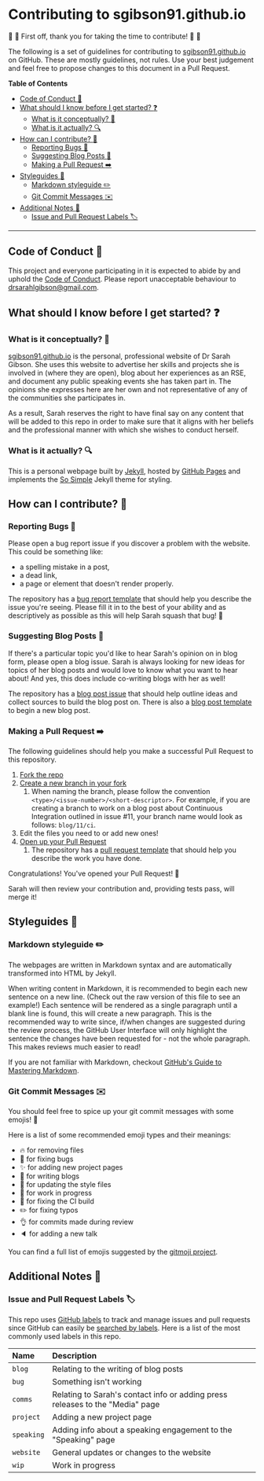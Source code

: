 # Contributing to sgibson91.github.io

:space_invader: :tada: First off, thank you for taking the time to contribute! :tada: :space_invader:

The following is a set of guidelines for contributing to [sgibson91.github.io](https://sgibson91.github.io) on GitHub.
These are mostly guidelines, not rules.
Use your best judgement and feel free to propose changes to this document in a Pull Request.

**Table of Contents**

- [Code of Conduct :purple_heart:](#code-of-conduct-purple_heart)
- [What should I know before I get started? :question:](#what-should-i-know-before-i-get-started-question)
  - [What is it conceptually? 🤔](#what-is-it-conceptually-)
  - [What is it actually? :mag:](#what-is-it-actually-mag)
- [How can I contribute? :gift:](#how-can-i-contribute-gift)
  - [Reporting Bugs :bug:](#reporting-bugs-bug)
  - [Suggesting Blog Posts :memo:](#suggesting-blog-posts-memo)
  - [Making a Pull Request :arrow_right:](#making-a-pull-request-arrow_right)
- [Styleguides :art:](#styleguides-art)
  - [Markdown styleguide :pencil2:](#markdown-styleguide-pencil2)
  - [Git Commit Messages :envelope:](#git-commit-messages-envelope)
- [Additional Notes :notebook:](#additional-notes-notebook)
  - [Issue and Pull Request Labels :label:](#issue-and-pull-request-labels-label)

---

## Code of Conduct :purple_heart:

This project and everyone participating in it is expected to abide by and uphold the [Code of Conduct](./CODE_OF_CONDUCT.md).
Please report unacceptable behaviour to [drsarahlgibson@gmail.com](mailto:drsarahlgibson@gmail.com).

## What should I know before I get started? :question:

### What is it conceptually? 🤔

[sgibson91.github.io](https://sgibson91.github.io) is the personal, professional website of Dr Sarah Gibson.
She uses this website to advertise her skills and projects she is involved in (where they are open), blog about her experiences as an RSE, and document any public speaking events she has taken part in.
The opinions she expresses here are her own and not representative of any of the communities she participates in.

As a result, Sarah reserves the right to have final say on any content that will be added to this repo in order to make sure that it aligns with her beliefs and the professional manner with which she wishes to conduct herself.

### What is it actually? :mag:

This is a personal webpage built by [Jekyll](https://jekyllrb.com/), hosted by [GitHub Pages](https://pages.github.com/) and implements the [So Simple](https://github.com/mmistakes/so-simple-theme) Jekyll theme for styling. 

## How can I contribute? :gift:

### Reporting Bugs :bug:

Please open a bug report issue if you discover a problem with the website.
This could be something like:

- a spelling mistake in a post,
- a dead link,
- a page or element that doesn't render properly.

The repository has a [bug report template](./.github/ISSUE_TEMPLATE/bug_report.md) that should help you describe the issue you're seeing.
Please fill it in to the best of your ability and as descriptively as possible as this will help Sarah squash that bug! :bug:

### Suggesting Blog Posts :memo:

If there's a particular topic you'd like to hear Sarah's opinion on in blog form, please open a blog issue.
Sarah is always looking for new ideas for topics of her blog posts and would love to know what you want to hear about!
And yes, this does include co-writing blogs with her as well!

The repository has a [blog post issue](./.github/ISSUE_TEMPLATE/blog-post-template.md) that should help outline ideas and collect sources to build the blog post on.
There is also a [blog post template](./_posts/blog/template.md) to begin a new blog post.

### Making a Pull Request :arrow_right:

The following guidelines should help you make a successful Pull Request to this repository.

1. [Fork the repo](https://help.github.com/en/github/getting-started-with-github/fork-a-repo)
2. [Create a new branch in your fork](https://help.github.com/en/github/collaborating-with-issues-and-pull-requests/creating-and-deleting-branches-within-your-repository#creating-a-branch)
   1. When naming the branch, please follow the convention `<type>/<issue-number>/<short-descriptor>`.
      For example, if you are creating a branch to work on a blog post about Continuous Integration outlined in issue #11, your branch name would look as follows: `blog/11/ci`.
3. Edit the files you need to or add new ones!
4. [Open up your Pull Request](https://help.github.com/en/github/collaborating-with-issues-and-pull-requests/creating-a-pull-request-from-a-fork)
   1. The repository has a [pull request template](./.github/PULL_REQUEST_TEMPLATE.md) that should help you describe the work you have done.

Congratulations!
You've opened your Pull Request! :tada:

Sarah will then review your contribution and, providing tests pass, will merge it!

## Styleguides :art:

### Markdown styleguide :pencil2:

The webpages are written in Markdown syntax and are automatically transformed into HTML by Jekyll.

When writing content in Markdown, it is recommended to begin each new sentence on a new line.
(Check out the raw version of this file to see an example!)
Each sentence will be rendered as a single paragraph until a blank line is found, this will create a new paragraph.
This is the recommended way to write since, if/when changes are suggested during the review process, the GitHub User Interface will only highlight the sentence the changes have been requested for - not the whole paragraph.
This makes reviews much easier to read!

If you are not familiar with Markdown, checkout [GitHub's Guide to Mastering Markdown](https://guides.github.com/features/mastering-markdown/).

### Git Commit Messages :envelope:

You should feel free to spice up your git commit messages with some emojis! :tada:

Here is a list of some recommended emoji types and their meanings:

- :fire: for removing files
- :bug: for fixing bugs
- :sparkles: for adding new project pages
- :pencil: for writing blogs
- :lipstick: for updating the style files
- :construction: for work in progress
- :green_heart: for fixing the CI build
- :pencil2: for fixing typos
- :ok_hand: for commits made during review
- :speaker: for adding a new talk

You can find a full list of emojis suggested by the [gitmoji project](https://gitmoji.carloscuesta.me/).

## Additional Notes :notebook:

### Issue and Pull Request Labels :label:

This repo uses [GitHub labels](https://help.github.com/en/github/managing-your-work-on-github/about-labels) to track and manage issues and pull requests since GitHub can easily be [searched by labels](https://help.github.com/en/github/searching-for-information-on-github/searching-issues-and-pull-requests#search-by-label).
Here is a list of the most commonly used labels in this repo.

| Name | Description |
| :--- | :--- |
| `blog` | Relating to the writing of blog posts |
| `bug` | Something isn't working |
| `comms` | Relating to Sarah's contact info or adding press releases to the "Media" page |
| `project` | Adding a new project page |
| `speaking` | Adding info about a speaking engagement to the "Speaking" page |
| `website` | General updates or changes to the website |
| `wip` | Work in progress |
